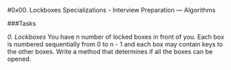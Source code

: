 #0x00. Lockboxes
Specializations - Interview Preparation ― Algorithms

###Tasks

*0. Lockboxes*
You have n number of locked boxes in front of you. Each box is numbered sequentially from 0 to n - 1 and each box may contain keys to the other boxes. Write a method that determines if all the boxes can be opened.